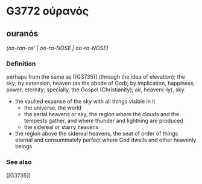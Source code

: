 # G3772 οὐρανός

## ouranós

_(oo-ran-os' | oo-ra-NOSE | oo-ra-NOSE)_

### Definition

perhaps from the same as [[G3735]] (through the idea of elevation); the sky; by extension, heaven (as the abode of God); by implication, happiness, power, eternity; specially, the Gospel (Christianity); air, heaven(-ly), sky.

- the vaulted expanse of the sky with all things visible in it
  - the universe, the world
  - the aerial heavens or sky, the region where the clouds and the tempests gather, and where thunder and lightning are produced
  - the sidereal or starry heavens
- the region above the sidereal heavens, the seat of order of things eternal and consummately perfect where God dwells and other heavenly beings

### See also

[[G3735]]

